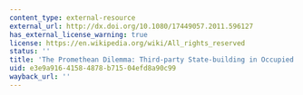 ```yaml
---
content_type: external-resource
external_url: http://dx.doi.org/10.1080/17449057.2011.596127
has_external_license_warning: true
license: https://en.wikipedia.org/wiki/All_rights_reserved
status: ''
title: 'The Promethean Dilemma: Third-party State-building in Occupied Territories'
uid: e3e9a916-4158-4878-b715-04efd8a90c99
wayback_url: ''
---
```

